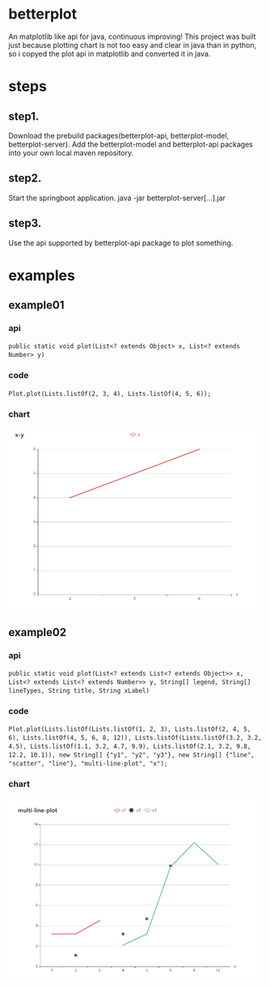 # betterplot
An matplotlib like api for java, continuous improving! This project was built just because plotting chart is not too easy and clear in java than in python, so i copyed the plot api in matplotlib and converted it in java.

# steps
## step1.
Download the prebuild packages(betterplot-api, betterplot-model, betterplot-server). Add the betterplot-model and betterplot-api packages into your own local maven repository.
## step2.
Start the springboot application. java -jar betterplot-server[...].jar
## step3.
Use the api supported by betterplot-api package to plot something.

# examples

## example01
### api
`public static void plot(List<? extends Object> x, List<? extends Number> y)`
### code
`Plot.plot(Lists.listOf(2, 3, 4), Lists.listOf(4, 5, 6));`
### chart
![image](https://github.com/Mng12345/betterplot/blob/master/examples/example01.jpg)

## example02
### api
`public static void plot(List<? extends List<? extends Object>> x, List<? extends List<? extends Number>> y, String[] legend,
                            String[] lineTypes, String title, String xLabel)`
### code
`Plot.plot(Lists.listOf(Lists.listOf(1, 2, 3), Lists.listOf(2, 4, 5, 6), Lists.listOf(4, 5, 6, 8, 12)),
                Lists.listOf(Lists.listOf(3.2, 3.2, 4.5), Lists.listOf(1.1, 3.2, 4.7, 9.9), Lists.listOf(2.1, 3.2, 9.8, 12.2, 10.1)),
                new String[] {"y1", "y2", "y3"}, new String[] {"line", "scatter", "line"},
                "multi-line-plot", "x");`
### chart       
![image](https://github.com/Mng12345/betterplot/blob/master/examples/example02.jpg)
                


